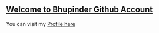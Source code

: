 ## [Welcome to Bhupinder Github Account](https://gargbhupinder.github.io/home/)

You can visit my [Profile here](https://gargbhupinder.github.io/home/) 
